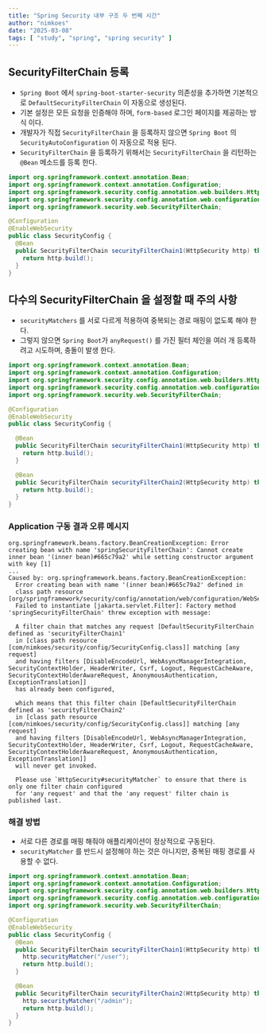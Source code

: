 ```yaml
---
title: "Spring Security 내부 구조 두 번째 시간"
author: "nimkoes"
date: "2025-03-08"
tags: [ "study", "spring", "spring security" ]
---
```


## SecurityFilterChain 등록

- `Spring Boot` 에서 `spring-boot-starter-security` 의존성을 추가하면 기본적으로 `DefaultSecurityFilterChain` 이 자동으로 생성된다.
- 기본 설정은 모든 요청을 인증해야 하며, `form-based` 로그인 페이지를 제공하는 방식 이다.
- 개발자가 직접 `SecurityFilterChain` 을 등록하지 않으면 `Spring Boot` 의 `SecurityAutoConfiguration` 이 자동으로 적용 된다.
- `SecurityFilterChain` 을 등록하기 위해서는 `SecurityFilterChain` 을 리턴하는 `@Bean` 메소드를 등록 한다.

```java
import org.springframework.context.annotation.Bean;
import org.springframework.context.annotation.Configuration;
import org.springframework.security.config.annotation.web.builders.HttpSecurity;
import org.springframework.security.config.annotation.web.configuration.EnableWebSecurity;
import org.springframework.security.web.SecurityFilterChain;

@Configuration
@EnableWebSecurity
public class SecurityConfig {
  @Bean
  public SecurityFilterChain securityFilterChain1(HttpSecurity http) throws Exception {
    return http.build();
  }
}
```

## 다수의 SecurityFilterChain 을 설정할 때 주의 사항

- `securityMatchers` 를 서로 다르게 적용하여 중복되는 경로 매핑이 없도록 해야 한다.
- 그렇지 않으면 `Spring Boot`가 `anyRequest()` 를 가진 필터 체인을 여러 개 등록하려고 시도하며, 충돌이 발생 한다.

```java
import org.springframework.context.annotation.Bean;
import org.springframework.context.annotation.Configuration;
import org.springframework.security.config.annotation.web.builders.HttpSecurity;
import org.springframework.security.config.annotation.web.configuration.EnableWebSecurity;
import org.springframework.security.web.SecurityFilterChain;

@Configuration
@EnableWebSecurity
public class SecurityConfig {

  @Bean
  public SecurityFilterChain securityFilterChain1(HttpSecurity http) throws Exception {
    return http.build();
  }

  @Bean
  public SecurityFilterChain securityFilterChain2(HttpSecurity http) throws Exception {
    return http.build();
  }
}
```

### Application 구동 결과 오류 메시지

```shell
org.springframework.beans.factory.BeanCreationException: Error creating bean with name 'springSecurityFilterChain': Cannot create inner bean '(inner bean)#665c79a2' while setting constructor argument with key [1]
...
Caused by: org.springframework.beans.factory.BeanCreationException: 
  Error creating bean with name '(inner bean)#665c79a2' defined in
  class path resource [org/springframework/security/config/annotation/web/configuration/WebSecurityConfiguration.class]: 
  Failed to instantiate [jakarta.servlet.Filter]: Factory method 'springSecurityFilterChain' threw exception with message:
   
  A filter chain that matches any request [DefaultSecurityFilterChain defined as 'securityFilterChain1'
  in [class path resource [com/nimkoes/security/config/SecurityConfig.class]] matching [any request] 
  and having filters [DisableEncodeUrl, WebAsyncManagerIntegration, SecurityContextHolder, HeaderWriter, Csrf, Logout, RequestCacheAware, SecurityContextHolderAwareRequest, AnonymousAuthentication, ExceptionTranslation]]
  has already been configured,

  which means that this filter chain [DefaultSecurityFilterChain defined as 'securityFilterChain2'
  in [class path resource [com/nimkoes/security/config/SecurityConfig.class]] matching [any request]
  and having filters [DisableEncodeUrl, WebAsyncManagerIntegration, SecurityContextHolder, HeaderWriter, Csrf, Logout, RequestCacheAware, SecurityContextHolderAwareRequest, AnonymousAuthentication, ExceptionTranslation]]
  will never get invoked.

  Please use `HttpSecurity#securityMatcher` to ensure that there is only one filter chain configured
  for 'any request' and that the 'any request' filter chain is published last.
```

### 해결 방법
  - 서로 다른 경로를 매핑 해줘야 애플리케이션이 정상적으로 구동된다.
  - `securityMatcher` 를 반드시 설정해야 하는 것은 아니지만, 중복된 매핑 경로를 사용할 수 없다.

```java
import org.springframework.context.annotation.Bean;
import org.springframework.context.annotation.Configuration;
import org.springframework.security.config.annotation.web.builders.HttpSecurity;
import org.springframework.security.config.annotation.web.configuration.EnableWebSecurity;
import org.springframework.security.web.SecurityFilterChain;

@Configuration
@EnableWebSecurity
public class SecurityConfig {
  @Bean
  public SecurityFilterChain securityFilterChain1(HttpSecurity http) throws Exception {
    http.securityMatcher("/user");
    return http.build();
  }

  @Bean
  public SecurityFilterChain securityFilterChain2(HttpSecurity http) throws Exception {
    http.securityMatcher("/admin");
    return http.build();
  }
}
```
